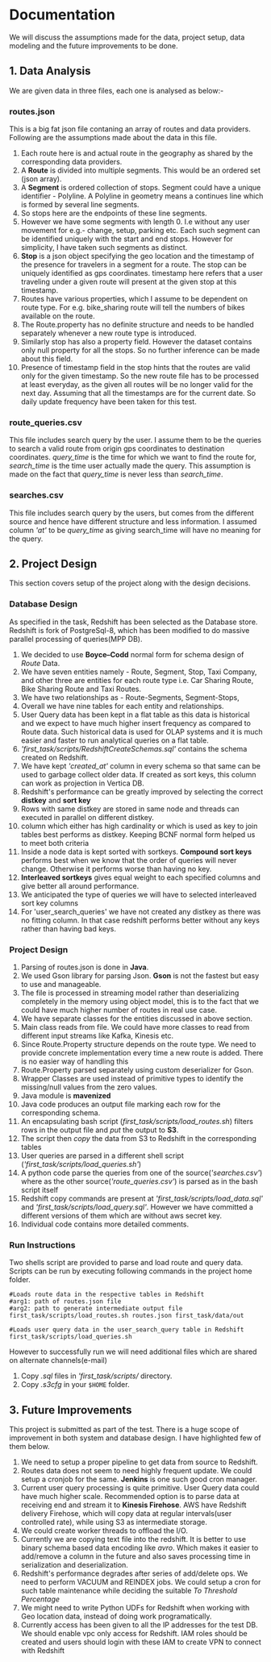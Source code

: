 # Documentation

We will discuss the assumptions made for the data, project setup, data modeling and the future improvements to be done.

## 1. Data Analysis

We are given data in three files, each one is analysed as below:-

### routes.json

This is a big fat json file contaning an array of routes and data providers. Following are the assumptions made about the data in this file.

1. Each route here is and actual route in the geography as shared by the corresponding data providers.
2. A **Route** is divided into multiple segments. This would be an ordered set (json array).
3. A **Segment** is ordered collection of stops. Segment could have a unique identifier - Polyline. A Polyline in geometry means a continues line which is formed by several line segments.
4. So stops here are the endpoints of these line segments.
5. However we have some segments with length 0. I.e without any user movement for e.g.- change, setup, parking etc. Each such segment can be identified uniquely with the start and end stops. However for simplicity, I have taken such segments as distinct.
6. **Stop** is a json object specifying the geo location and the timestamp of the presence for travelers in a segment for a route. The stop can be uniquely identified as gps coordinates. timestamp here refers that a user traveling under a given route will present at the given stop at this timestamp.
7. Routes have various properties, which I assume to be dependent on route type. For e.g. bike_sharing route will tell the numbers of bikes available on the route.
8. The Route.property has no definite structure and needs to be handled separately whenever a new route type is introduced.
9. Similarly stop has also a property field. However the dataset contains only null property for all the stops. So no further inference can be made about this field.
10. Presence of timestamp field in the stop hints that the routes are valid only for the given timestamp. So the new route file has to be processed at least everyday, as the given all routes will be no longer valid for the next day. Assuming that all the timestamps are for the current date. So daily update frequency have been taken for this test.

### route_queries.csv
This file includes search query by the user. I assume them to be the queries to search a valid route from origin gps coordinates to destination coordinates. *query_time* is the time for which we want to find the route for, *search_time* is the time user actually made the query. This assumption is made on the fact that *query_time* is never less than *search_time*.

### searches.csv
This file includes search query by the users, but comes from the different source and hence have different structure and less information. I assumed column *'at'* to be *query_time* as giving search_time will have no meaning for the query.

## 2. Project Design
This section covers setup of the project along with the design decisions.

### Database Design
As specified in the task, Redshift has been selected as the Database store. Redshift is fork of PostgreSql-8, which has been modified to do massive parallel processing of queries(MPP DB).

1. We decided to use **Boyce–Codd** normal form for schema design of *Route* Data.
2. We have seven entities namely - Route, Segment, Stop, Taxi Company, and other three are entities for each route type i.e. Car Sharing Route, Bike Sharing Route and Taxi Routes.
3. We have two relationships as - Route-Segments, Segment-Stops,
4. Overall we have nine tables for each entity and relationships.
5. User Query data has been kept in a flat table as this data is historical and we expect to have much higher insert frequency as compared to Route data. Such historical data is used for OLAP systems and it is much easier and faster to run analytical queries on a flat table.
6. *'first_task/scripts/RedshiftCreateSchemas.sql'* contains the schema created on Redshift.
7. We have kept *'created_at'* column in every schema so that same can be used to garbage collect older data. If created as sort keys, this column can work as projection in Vertica DB.
8. Redshift's performance can be greatly improved by selecting the correct **distkey** and **sort key**
9. Rows with same distkey are stored in same node and threads can executed in parallel on different distkey.
10. column which either has high cardinality or which is used as key to join tables best performs as distkey. Keeping BCNF normal form helped us to meet both criteria
11. Inside a node data is kept sorted with sortkeys. **Compound sort keys** performs best when we know that the order of queries will never change. Otherwise it performs worse than having no key.
12. **Interleaved sortkeys** gives equal weight to each specified columns and give better all around performance.
13. We anticipated the type of queries we will have to selected interleaved sort key columns
14. For 'user_search_queries' we have not created any distkey as there was no fitting column. In that case redshift performs better without any keys rather than having bad keys.

### Project Design
 1. Parsing of routes.json is done in **Java**.
 2. We used Gson library for parsing Json. **Gson** is not the fastest but easy to use and manageable.
 3. The file is processed in streaming model rather than deserializing completely in the memory using object model, this is to the fact that we could have much higher number of routes in real use case.
 4. We have separate classes for the entities discussed in above section.
 5. Main class reads from file. We could have more classes to read from different input streams like Kafka, Kinesis  etc.
 6. Since Route.Property structure depends on the route type. We need to provide concrete implementation every time a new route is added. There is no easier way of handling this
 7. Route.Property parsed separately using custom deserializer for Gson.
 8. Wrapper Classes are used instead of primitive types to identify the missing/null values from the zero values.
 9. Java module is **mavenized**
 10. Java code produces an output file marking each row for the corresponding schema.
 11. An encapsulating bash script (*first_task/scripts/load_routes.sh*) filters rows in the output file and *put* the output to **S3**.
 12. The script then *copy* the data from S3 to Redshift in the corresponding tables
 13. User queries are parsed in a different shell script (*'first_task/scripts/load_queries.sh'*)
 14. A python code parse the queries from one of the source(*'searches.csv'*) where as the other source(*'route_queries.csv'*) is parsed as in the bash script itself
 15. Redshift copy commands are present at *'first_task/scripts/load_data.sql'* and *'first_task/scripts/load_query.sql'*. However we have committed a different versions of them which are without aws secret key.
 16. Individual code contains more detailed comments.

### Run Instructions
Two shells script are provided to parse and load route and query data. Scripts can be run by executing following commands in the project home folder.

```shell
#Loads route data in the respective tables in Redshift
#arg1: path of routes.json file
#arg2: path to generate intermediate output file
first_task/scripts/load_routes.sh routes.json first_task/data/out

#Loads user query data in the user_search_query table in Redshift
first_task/scripts/load_queries.sh
```

However to successfully run we will need additional files which are shared on alternate channels(e-mail)

1. Copy *.sql* files in *'first_task/scripts/* directory.
2. Copy *.s3cfg* in your `$HOME` folder.

## 3. Future Improvements
This project is submitted as part of the test. There is a huge scope of improvement in both system and database design. I have highlighted few of them below.

1. We need to setup a proper pipeline to get data from source to Redshift.
2. Routes data does not seem to need highly frequent update. We could setup a cronjob for the same. **Jenkins** is one such good cron manager.
3. Current user query processing is quite primitive. User Query data could have much higher scale. Recommended option is to parse data at receiving end and stream it to **Kinesis Firehose**. AWS have Redshift delivery Firehose, which will copy data at regular intervals(user controlled rate), while using S3 as intermediate storage.
4. We could create worker threads to offload the I/O.
5. Currently we are copying text file into the redshift. It is better to use binary schema based data encoding like *avro*. Which makes it easier to add/remove a column in the future and also saves processing time in serialization and deserialization.
6. Redshift's performance degrades after series of add/delete ops. We need to perform VACUUM and REINDEX jobs. We could setup a cron for such table maintenance while deciding the suitable *To Threshold Percentage*
7. We might need to write Python UDFs for Redshift when working with Geo location data, instead of doing work programatically.
8. Currently access has been given to all the IP addresses for the test DB. We should enable vpc only access for Redshift. IAM roles should be created and users should login with these IAM to create VPN to connect with Redshift
